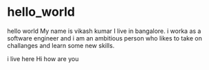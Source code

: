 # hello_world
hello world
My name is vikash kumar
I live in bangalore. i worka as a software engineer and i am an ambitious person who likes to take on challanges and learn some new skills.

i live here
Hi how are you
